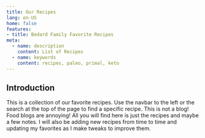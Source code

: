 ```yaml
---
title: Our Recipes
lang: en-US
home: false
features:
- title: Bedard Family Favorite Recipes
meta:
  - name: description
    content: List of Recipes
  - name: keywords
    content: recipes, paleo, primal, keto
---
```


## Introduction
This is a collection of our favorite recipes. Use the navbar to the left or the search at the top of the page to find a specific recipe. This is not a blog! Food blogs are annoying! All you will find here is just the recipes and maybe a few notes. I will also be adding new recipes from time to time and updating my favorites as I make tweaks to improve them.


